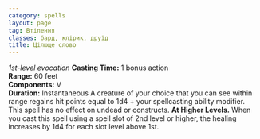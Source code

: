 ```yaml
---
category: spells
layout: page
tag: Втілення
classes: бард, клірик, друїд
title: Цілюще слово 
---
```

_1st-level evocation_ 
**Casting Time:** 1 bonus action    
**Range:** 60 feet    
**Components:** V    
**Duration:** Instantaneous 
A creature of your choice that you can see within range regains hit points equal to 1d4 + your spellcasting ability modifier. This spell has no effect on undead or constructs. 
**At Higher Levels.** When you cast this spell using a spell slot of 2nd level or higher, the healing increases by 1d4 for each slot level above 1st.
